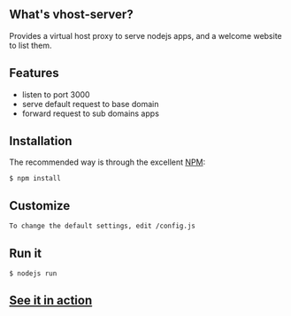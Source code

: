 ## What's vhost-server?

Provides a virtual host proxy to serve nodejs apps, and a welcome website to list them.

## Features

- listen to port 3000
- serve default request to base domain
- forward request to sub domains apps

## Installation

The recommended way is through the excellent [NPM](http://www.npmjs.org/):

    $ npm install

## Customize

    To change the default settings, edit /config.js

## Run it

    $ nodejs run

## [See it in action](http://labs.valtech-training.fr/)

